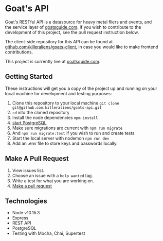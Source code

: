 # Goat's API

Goat's RESTful API is a datasource for heavy metal fliers and events, and the service layer of [goatsguide.com](https://goatsguide.com). If you wish to contribute to the development of this project, see the pull request instruction below.

The client-side repository for this API can be found at [github.com/killeraliens/goats-client](https://github.com/killeraliens/goats-client), in case you would like to make frontend contributions.

This project is currently live at [goatsguide.com](https://goatsguide.com).


## Getting Started

These instructions will get you a copy of the project up and running on your local machine for development and testing purposes:

1. Clone this repository to your local machine `git clone git@github.com:killeraliens/goats-api.git`
2. `cd` into the cloned repository
4. Install the node dependencies `npm install`
5. [start PostgreSQL](https://www.robinwieruch.de/postgres-sql-macos-setup)
6. Make sure migrations are current with `npm run migrate`
8. And `npm run migrate:test` if you wish to run and create tests
7. Start the local server with nodemon `npm run dev`
8. Add an .env file to store keys and passwords locally.

## Make A Pull Request

1. View issues list.
2. Choose an issue with a `help wanted` tag.
3. Write a test for what you are working on.
4. [Make a pull request](https://help.github.com/en/github/collaborating-with-issues-and-pull-requests/creating-a-pull-request)

## Technologies
- Node v10.15.3
- Express
- REST API
- PostgreSQL
- Testing with Mocha, Chai, Supertest
